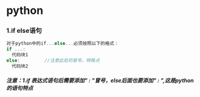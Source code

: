 # python
### 1.if else语句
```javascript
对于python中的if...else...必须按照以下的格式：
if ...:
  代码块1
else:         //注意此处的冒号，特殊点
  代码块2
```

##### 注意：1.if 表达式语句后需要添加" : "冒号，else后面也要添加" : ",这是python的语句特点
     
 
